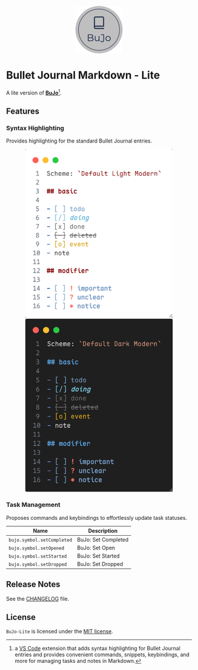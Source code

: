 <div align="center">
    <img src="./assets/icon/bujo_circle_128.png" width="128px"/>
</div>

# Bullet Journal Markdown - Lite

A lite version of [**BuJo**](https://bujo.mihaiconstantin.com)[^BuJo].

[^BuJo]: a [VS Code](https://code.visualstudio.com/) extension that adds syntax highlighting for Bullet Journal entries and provides convenient commands, snippets, keybindings, and more for managing tasks and notes in Markdown.

## Features

### Syntax Highlighting

Provides highlighting for the standard Bullet Journal entries.

<div align="center">
    <img src="./assets/features/highlighting-light.png" alt="Light Scheme Highlighting Feature" width=400>
    <img src="./assets/features/highlighting-dark.png" alt="Dark Scheme Highlighting Feature" width=400>
</div>

### Task Management

Proposes commands and keybindings to effortlessly update task statuses.

| Name                       | Description         |
| -------------------------- | ------------------- |
| `bujo.symbol.setCompleted` | BuJo: Set Completed |
| `bujo.symbol.setOpened`    | BuJo: Set Open      |
| `bujo.symbol.setStarted`   | BuJo: Set Started   |
| `bujo.symbol.setDropped`   | BuJo: Set Dropped   |

## Release Notes

See the [CHANGELOG](CHANGELOG.md) file.

## License

`BuJo-Lite` is licensed under the [MIT license](LICENSE).
